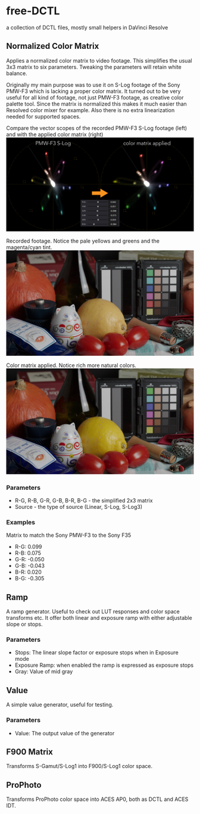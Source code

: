 # free-DCTL
a collection of DCTL files, mostly small helpers in DaVinci Resolve

## Normalized Color Matrix
Applies a normalized color matrix to video footage. This simplifies the usual 3x3 matrix to six parameters. Tweaking the parameters will retain white balance.

Originally my main purpose was to use it on S-Log footage of the Sony PMW-F3 which is lacking a proper color matrix.
It turned out to be very useful for all kind of footage, not just PMW-F3 footage, as creative color palette tool.
Since the matrix is normalized this makes it much easier than Resolved color mixer for example. Also there is no extra linearization needed for supported spaces.

Compare the vector scopes of the recorded PMW-F3 S-Log footage (left) and with the applied color matrix (right)
![MatrixTransform](docs/images/matrix_transform.jpg)

Recorded footage. Notice the pale yellows and greens and the magenta/cyan tint.
![StillNoMatrix](docs/images/still_no_matrix.jpg)

Color matrix applied. Notice rich more natural colors.
![StillWithMatrix](docs/images/still_matrix.jpg)

### Parameters
* R-G, R-B, G-R, G-B, B-R, B-G - the simplified 2x3 matrix
* Source - the type of source (Linear, S-Log, S-Log3)

### Examples
Matrix to match the Sony PMW-F3 to the Sony F35
* R-G: 0.099
* R-B: 0.075
* G-R: -0.050
* G-B: -0.043
* B-R: 0.020
* B-G: -0.305

## Ramp
A ramp generator. Useful to check out LUT responses and color space transforms etc.
It offer both linear and exposure ramp with either adjustable slope or stops.

### Parameters
* Stops: The linear slope factor or exposure stops when in Exposure mode
* Exposure Ramp: when enabled the ramp is expressed as exposure stops
* Gray: Value of mid gray

## Value
A simple value generator, useful for testing.

### Parameters
* Value: The output value of the generator

## F900 Matrix
Transforms S-Gamut/S-Log1 into F900/S-Log1 color space.

## ProPhoto
Transforms ProPhoto color space into ACES AP0, both as DCTL and ACES IDT.